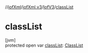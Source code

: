 //[iofXml](../../../index.md)/[iofXml.v3](../index.md)/[IofV3](index.md)/[classList](class-list.md)

# classList

[jvm]\
protected open var [classList](class-list.md): [ClassList](../-class-list/index.md)

